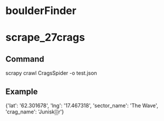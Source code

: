 # boulderFinder

# scrape_27crags

## Command
scrapy crawl CragsSpider -o test.json

## Example
{'lat': '62.301678', 'lng': '17.467318', 'sector_name': 'The Wave', 'crag_name': 'Junisk▒r'}
